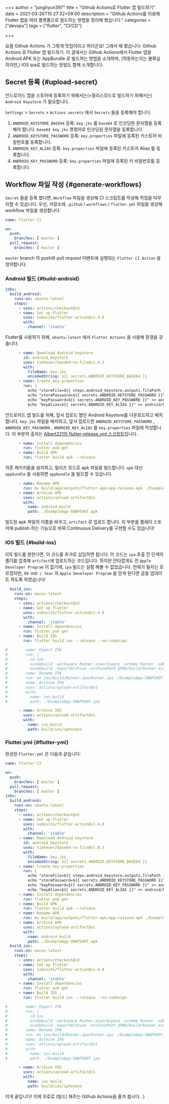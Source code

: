 +++
author = "junghyun397"
title = "Github Actions로 Flutter 앱 빌드하기"
date = 2021-03-26T15:27:32+09:00
description = "Github Actions를 이용해 Flutter 앱을 여러 플랫폼으로 빌드하는 방법을 정리해 봤습니다."
categories = ["devops"]
tags = ["flutter", "CI/CD"]

+++

요즘 Github Actions 가 그렇게 맛집이라고 하더군요! 그래서 해 봤습니다: Github Actions 로 Flutter 앱 빌드하기. 이 글에서는 Github Actions에서 Flutter 앱을 Android APK 또는 AppBundle 로 빌드하는 방법을 소개하며, (작동하는지는 불확실하지만,) IOS ipa로 빌드하는 방법도 함께 소개합니다.

## Secret 등록 {#upload-secret}

안드로이드 앱을 스토어에 등록하기 위해서는(=릴리스모드로 빌드하기 위해서는) ``Android Keystore`` 가 필요합니다. 

``Settings`` > ``Secrets`` > ``Actions secrets`` 에서 ``Secrets`` 들을 등록해야 합니다.

1. ``ANDROID_KEYSTORE_BASE64`` 등록: ``key.jks`` 를 ``base64`` 로 인코딩한 문자열을 등록해야 합니다. ``base64 key.jks`` 명령어로 인코딩된 문자열을 등록합니다.
2. ``ANDROID_KEYSTORE_PASSWORD`` 등록: ``key.properties`` 파일에 등록된 키스토어 비밀번호를 등록합니다.
3. ``ANDROID_KEY_ALIAS`` 등록: ``key.properties`` 파일에 등록된 키스토어 Alias 를 등록합니다.
4. ``ANDROID_KEY_PASSWORD`` 등록: ``key.properties`` 파일에 등록된 키 비밀번호를 등록합니다.

## Workflow 파일 작성 {#generate-workflows}

``Secret`` 들을 등록 했다면, ``Workflow`` 파일을 생성해 CI 스크립트를 작성해 작업을 마무리할 수 있습니다. 우선, 저장소에 ``.github`` / ``workflows`` / ``flutter.yml`` 파일을 생성해 workflow 파일을 생성합니다.

```yaml
name: Flutter CI

on:
  push:
    branches: [ master ]
  pull_request:
    branches: [ master ]
```

 ``master`` branch 의 push와 pull request 이벤트에 실행되는 ``Flutter CI Action`` 을 정의합니다.

### Android 빌드 {#build-android}

```yaml
jobs:
  build_android:
    runs-on: ubuntu-latest
    steps:
      - uses: actions/checkout@v2
      - name: Set up Flutter
        uses: subosito/flutter-action@v1.4.0
        with:
          channel: 'stable'
```

Flutter를 사용하기 위해, ``ubuntu-latest`` 에서 ``Flutter Actions`` 을 사용해 환경을 갖춥니다.

```yaml
      - name: Download Android keystore
        id: android_keystore
        uses: timheuer/base64-to-file@v1.0.3
        with:
          fileName: key.jks
          encodedString: ${{ secrets.ANDROID_KEYSTORE_BASE64 }}
      - name: Create key.properties
        run: |
          echo "storeFile=${{ steps.android_keystore.outputs.filePath }}" > android/key.properties
          echo "storePassword=${{ secrets.ANDROID_KEYSTORE_PASSWORD }}" >> android/key.properties
          echo "keyPassword=${{ secrets.ANDROID_KEY_PASSWORD }}" >> android/key.properties
          echo "keyAlias=${{ secrets.ANDROID_KEY_ALIAS }}" >> android/key.properties
```

안드로이드 앱 빌드를 위해,  앞서 업로드 했던 Android Keystore를 다운로드하고 배치합니다. ``key.jks`` 파일을 배치하고, 앞서 업로드한 ``ANDROID_KEYSTORE_PASSWORD`` , ``ANDROID_KEY_PASSWORD`` , ``ANDROID_KEY_ALIAS`` 를 ``key.properties`` 파일에 작성합니다. 이 부분의 출처는 [Albert221의 flutter-release.yml 스크립트](https://gist.github.com/Albert221/ede4eab3cade98070f37bfa0f646fd19#file-flutter-release-yml)입니다.

```yaml
      - name: Install dependencies
        run: flutter pub get
      - name: Build APK
        run: flutter build apk --release
```

의존 패키지들을 설치하고, 릴리즈 모드로 apk 파일을 빌드합니다. ``apk`` 대신 ``appbundle`` 을 사용하면 ``appbundle`` 을 빌드할 수 있습니다.

```yaml
      - name: Rename APK
        run: mv build/app/outputs/flutter-apk/app-release.apk ./ExampleApp-SNAPSHOT.apk
      - name: Archive APK
        uses: actions/upload-artifact@v1
        with:
          name: android-build
          path: ./ExampleApp-SNAPSHOT.apk
```

빌드된 apk 파일의 이름을 바꾸고, ``artifact`` 로 업로드 합니다. 이 부분을 플레이 스토어에 publish 하는 기능으로 바꿔 Continuous Delivery를 구현할 수도 있습니다!

### IOS 빌드 {#build-ios}

IOS 빌드를 원한다면, 이 코드를 추가로 삽입하면 됩니다. 이 코드는 ``ipa`` 추출 전 단계의 폴더를 압축해 ``artifact``에 업로드하는 코드입니다. 하지만 안타깝게도 전 ``Apple Developer Program`` 이 없기에, ``ipa`` 빌드는 실험 해볼 수 없었습니다. 언제가 될지는 모르겠지만, ``99 USD / Year`` 의 ``Apple Developer Program`` 을 얻게 된다면 글을 업데이트 하도록 하겠습니다!

```yaml
  build_ios:
    runs-on: macos-latest
    steps:
      - uses: actions/checkout@v2
      - name: Set up Flutter
        uses: subosito/flutter-action@v1.4.0
        with:
          channel: 'stable'
      - name: Install dependencies
        run: flutter pub get
      - name: Build IOS
        run: flutter build ios --release --no-codesign

#      - name: Export IPA
#        run: |
#          cd ios
#          xcodebuild -workspace Runner.xcworkspace -scheme Runner -sdk iphoneos -configuration Release archive -archivePath $PWD/build/Runner.xcarchive
#          xcodebuild -exportArchive -archivePath $PWD/build/Runner.xcarchive -exportOptionsPlist ExportOptions.plist -exportPath $PWD/build/Runner.ipa
#      - name: Rename IPA
#        run: mv ios/build/Runner.ipa/Runner.ipa ./ExampleApp-SNAPSHOT.ipa
#      - name: Archive IPA
#        uses: actions/upload-artifact@v1
#        with:
#          name: ios-build
#          path: ./ExampleApp-SNAPSHOT.ipa

      - name: Archive IOS
        uses: actions/upload-artifact@v1
        with:
          name: ios-build
          path: build/ios/iphoneos
```

### Flutter.yml {#flutter-yml}

완성된 ``Flutter.yml`` 은 다음과 같습니다:

```yml
name: Flutter CI

on:
  push:
    branches: [ master ]
  pull_request:
    branches: [ master ]
jobs:
  build_android:
    runs-on: ubuntu-latest
    steps:
      - uses: actions/checkout@v2
      - name: Set up Flutter
        uses: subosito/flutter-action@v1.4.0
        with:
          channel: 'stable'
      - name: Download Android keystore
        id: android_keystore
        uses: timheuer/base64-to-file@v1.0.3
        with:
          fileName: key.jks
          encodedString: ${{ secrets.ANDROID_KEYSTORE_BASE64 }}
      - name: Create key.properties
        run: |
          echo "storeFile=${{ steps.android_keystore.outputs.filePath }}" > android/key.properties
          echo "storePassword=${{ secrets.ANDROID_KEYSTORE_PASSWORD }}" >> android/key.properties
          echo "keyPassword=${{ secrets.ANDROID_KEY_PASSWORD }}" >> android/key.properties
          echo "keyAlias=${{ secrets.ANDROID_KEY_ALIAS }}" >> android/key.properties
      - name: Install dependencies
        run: flutter pub get
      - name: Build APK
        run: flutter build apk --release
      - name: Rename APK
        run: mv build/app/outputs/flutter-apk/app-release.apk ./ExampleApp-SNAPSHOT.apk
      - name: Archive APK
        uses: actions/upload-artifact@v1
        with:
          name: android-build
          path: ./ExampleApp-SNAPSHOT.apk
  build_ios:
    runs-on: macos-latest
    steps:
      - uses: actions/checkout@v2
      - name: Set up Flutter
        uses: subosito/flutter-action@v1.4.0
        with:
          channel: 'stable'
      - name: Install dependencies
        run: flutter pub get
      - name: Build IOS
        run: flutter build ios --release --no-codesign

#      - name: Export IPA
#        run: |
#          cd ios
#          xcodebuild -workspace Runner.xcworkspace -scheme Runner -sdk iphoneos -configuration Release archive -archivePath $PWD/build/Runner.xcarchive
#          xcodebuild -exportArchive -archivePath $PWD/build/Runner.xcarchive -exportOptionsPlist ExportOptions.plist -exportPath $PWD/build/Runner.ipa
#      - name: Rename IPA
#        run: mv ios/build/Runner.ipa/Runner.ipa ./ExampleApp-SNAPSHOT.ipa
#      - name: Archive IPA
#        uses: actions/upload-artifact@v1
#        with:
#          name: ios-build
#          path: ./ExampleApp-SNAPSHOT.ipa

      - name: Archive IOS
        uses: actions/upload-artifact@v1
        with:
          name: ios-build
          path: build/ios/iphoneos
```

이게 끝입니다! 이제 무료로 (빌드) 해주는 Github Actions을 즐겨 봅시다. :)